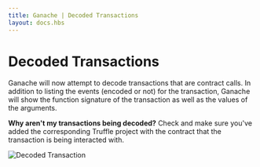 ```yaml
---
title: Ganache | Decoded Transactions
layout: docs.hbs
---
```

# Decoded Transactions

Ganache will now attempt to decode transactions that are contract calls. In addition to listing the events (encoded or not) for the transaction, Ganache will show the function signature of the transaction as well as the values of the arguments.

<p class="alert alert-warning">
<strong>Why aren't my transactions being decoded?</strong> Check and make sure you've added the corresponding Truffle project with the contract that the transaction is being interacted with.
</p>

![Decoded Transaction](/img/docs/ganache/v2-shared-seese/decoded-transaction.png)
